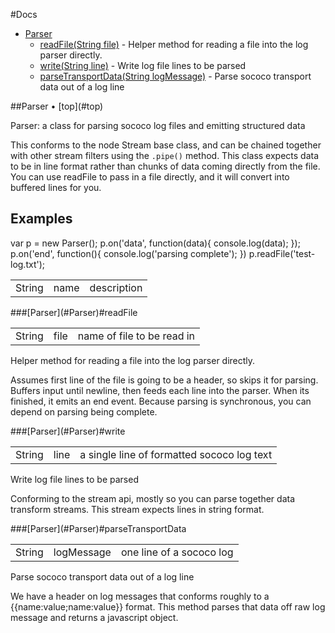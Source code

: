 <a name="top" />

#Docs

* [Parser](#Parser)
    * [readFile(String file)](#Parser-readFile) - Helper method for reading a file into the log parser directly. 
    * [write(String line)](#Parser-write) - Write log file lines to be parsed
    * [parseTransportData(String logMessage)](#Parser-parseTransportData) - Parse sococo transport data out of a log line

<a name="Parser" />
##Parser &bull; [top](#top)



Parser: a class for parsing sococo log files and emitting structured data

This conforms to the node Stream base class, and can be chained together with other stream filters
using the `.pipe()` method. This class expects data to be in line format rather than chunks of
data coming directly from the file. You can use readFile to pass in a file directly, and it will
convert into buffered lines for you.

## Examples
    
  var p = new Parser();
  p.on('data', function(data){
      console.log(data);
  });
  p.on('end', function(){
      console.log('parsing complete');
  })
  p.readFile('test-log.txt');


<table><tr><td>String</td><td>name</td><td>description</td></tr></table>

<a name="Parser-readFile">
###[Parser](#Parser)#readFile<table><tr><td>String</td><td>file</td><td>name of file to be read in</td></tr></table>

Helper method for reading a file into the log parser directly. 

Assumes first line of the file is going to be a header, so skips it for parsing. Buffers input 
until newline, then feeds each line into the parser. When its finished, it emits an end event. 
Because parsing is synchronous, you can depend on parsing being complete.


<a name="Parser-write">
###[Parser](#Parser)#write<table><tr><td>String</td><td>line</td><td>a single line of formatted sococo log text</td></tr></table>

Write log file lines to be parsed

Conforming to the stream api, mostly so you can parse together data transform streams. This stream
expects lines in string format.


<a name="Parser-parseTransportData">
###[Parser](#Parser)#parseTransportData<table><tr><td>String</td><td>logMessage</td><td>one line of a sococo log</td></tr></table>

Parse sococo transport data out of a log line

We have a header on log messages that conforms roughly to a {{name:value;name:value}} format. This
method parses that data off raw log message and returns a javascript object.
